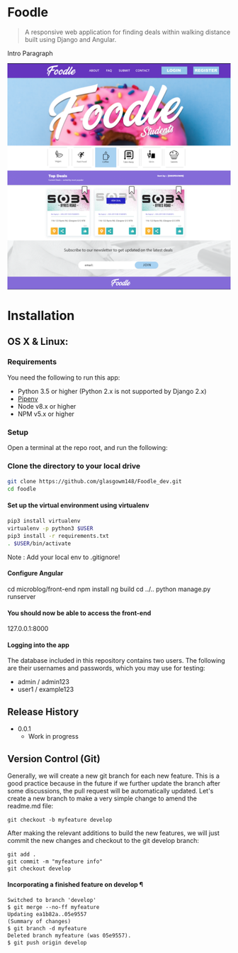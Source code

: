 # Foodle
> A responsive web application for finding deals within walking distance built using Django and Angular. 



Intro Paragraph


![](NOTES/header.png)

# Installation

## OS X & Linux:

### Requirements

You need the following to run this app:

* Python 3.5 or higher (Python 2.x is not supported by Django 2.x)
* [Pipenv](https://pipenv.readthedocs.io/)
* Node v8.x or higher
* NPM v5.x or higher

### Setup

Open a terminal at the repo root, and run the following:

### Clone the directory to your local drive

```sh
git clone https://github.com/glasgowm148/Foodle_dev.git
cd foodle
```


#### Set up the virtual environment using virtualenv
```sh
pip3 install virtualenv
virtualenv -p python3 $USER
pip3 install -r requirements.txt
. $USER/bin/activate
```
Note : Add your local env to .gitignore!


#### Configure Angular
cd microblog/front-end
npm install
ng build
cd ../..
python manage.py runserver



#### You should now be able to access the  front-end 

127.0.0.1:8000

#### Logging into the app

The database included in this repository contains two users. The following are their usernames and passwords, which you may use for testing:

- admin / admin123
- user1 / example123


## Release History

* 0.0.1
    * Work in progress


## Version Control (Git)


Generally, we will create a new git branch for each new feature. This is a good practice because in the future if we further update the branch after some discussions, the pull request will be automatically updated. Let's create a new branch to make a very simple change to amend the readme.md file:

```
git checkout -b myfeature develop
```
After making the relevant additions to build the new features, we will just commit the new changes and checkout to the git develop branch:
```
git add .
git commit -m "myfeature info"
git checkout develop
```

#### Incorporating a finished feature on develop ¶

```
Switched to branch 'develop'
$ git merge --no-ff myfeature
Updating ea1b82a..05e9557
(Summary of changes)
$ git branch -d myfeature
Deleted branch myfeature (was 05e9557).
$ git push origin develop
```





